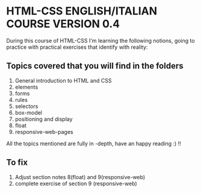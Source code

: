 # HTML-CSS ENGLISH/ITALIAN COURSE VERSION 0.4

During this course of HTML-CSS I'm learning the following notions, going to practice with practical exercises that identify with reality:

## Topics covered that you will find in the folders

1.  General introduction to HTML and CSS
2.  elements
3.  forms
4.  rules
5.  selectors
6.  box-model 
7.  positioning and display
8.  float
9.  responsive-web-pages


All the topics mentioned are fully in -depth, have an happy reading :) !!

## To fix


1. Adjust section notes 8(float) and 9(responsive-web)
2. complete exercise of section 9 (responsive-web)
